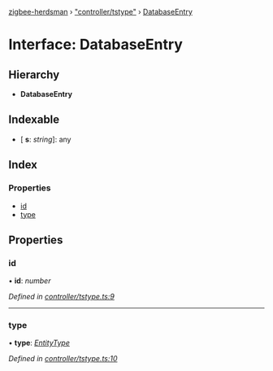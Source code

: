[zigbee-herdsman](../README.md) › ["controller/tstype"](../modules/_controller_tstype_.md) › [DatabaseEntry](_controller_tstype_.databaseentry.md)

# Interface: DatabaseEntry

## Hierarchy

* **DatabaseEntry**

## Indexable

* \[ **s**: *string*\]: any

## Index

### Properties

* [id](_controller_tstype_.databaseentry.md#id)
* [type](_controller_tstype_.databaseentry.md#type)

## Properties

###  id

• **id**: *number*

*Defined in [controller/tstype.ts:9](https://github.com/Koenkk/zigbee-herdsman/blob/master/src/controller/tstype.ts#L9)*

___

###  type

• **type**: *[EntityType](../modules/_controller_tstype_.md#entitytype)*

*Defined in [controller/tstype.ts:10](https://github.com/Koenkk/zigbee-herdsman/blob/master/src/controller/tstype.ts#L10)*
